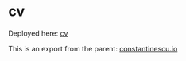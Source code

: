 
  # cv

  Deployed here: [cv](https://constantinescu.io/cv)

  This is an export from the parent: [constantinescu.io](https://github.com/andreiconstantinescu/constantinescu.io)
